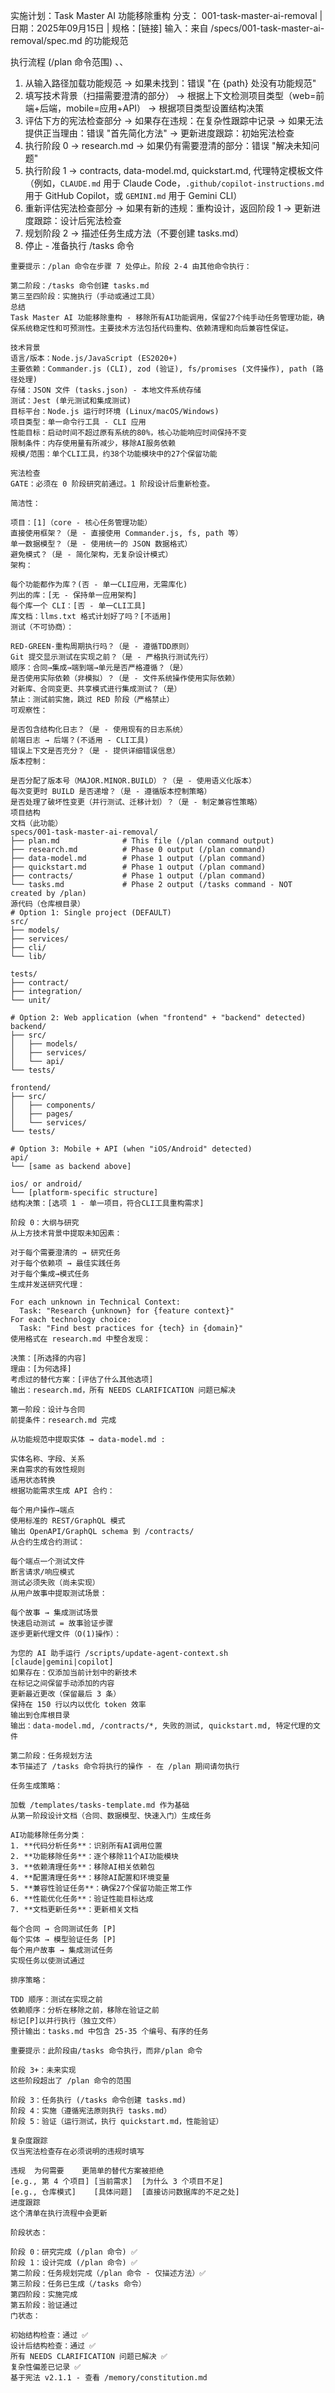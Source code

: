实施计划：Task Master AI 功能移除重构
分支： 001-task-master-ai-removal | 日期：2025年09月15日 | 规格：[链接] 输入：来自 /specs/001-task-master-ai-removal/spec.md 的功能规范

执行流程 (/plan 命令范围)
、、
1. 从输入路径加载功能规范
   → 如果未找到：错误 "在 {path} 处没有功能规范"
2. 填写技术背景（扫描需要澄清的部分）
   → 根据上下文检测项目类型（web=前端+后端，mobile=应用+API）
   → 根据项目类型设置结构决策
3. 评估下方的宪法检查部分
   → 如果存在违规：在复杂性跟踪中记录
   → 如果无法提供正当理由：错误 "首先简化方法"
   → 更新进度跟踪：初始宪法检查
4. 执行阶段 0 → research.md
   → 如果仍有需要澄清的部分：错误 "解决未知问题"
5. 执行阶段 1 → contracts, data-model.md, quickstart.md, 代理特定模板文件（例如，`CLAUDE.md` 用于 Claude Code，`.github/copilot-instructions.md` 用于 GitHub Copilot，或 `GEMINI.md` 用于 Gemini CLI）
6. 重新评估宪法检查部分
   → 如果有新的违规：重构设计，返回阶段 1
   → 更新进度跟踪：设计后宪法检查
7. 规划阶段 2 → 描述任务生成方法（不要创建 tasks.md）
8. 停止 - 准备执行 /tasks 命令
```
重要提示：/plan 命令在步骤 7 处停止。阶段 2-4 由其他命令执行：

第二阶段：/tasks 命令创建 tasks.md
第三至四阶段：实施执行（手动或通过工具）
总结
Task Master AI 功能移除重构 - 移除所有AI功能调用，保留27个纯手动任务管理功能，确保系统稳定性和可预测性。主要技术方法包括代码重构、依赖清理和向后兼容性保证。

技术背景
语言/版本：Node.js/JavaScript (ES2020+)
主要依赖：Commander.js (CLI), zod (验证), fs/promises (文件操作), path (路径处理)
存储：JSON 文件 (tasks.json) - 本地文件系统存储
测试：Jest (单元测试和集成测试)
目标平台：Node.js 运行时环境 (Linux/macOS/Windows)
项目类型：单一命令行工具 - CLI 应用
性能目标：启动时间不超过原有系统的80%，核心功能响应时间保持不变
限制条件：内存使用量有所减少，移除AI服务依赖
规模/范围：单个CLI工具，约38个功能模块中的27个保留功能

宪法检查
GATE：必须在 0 阶段研究前通过。1 阶段设计后重新检查。

简洁性：

项目：[1]（core - 核心任务管理功能）
直接使用框架？（是 - 直接使用 Commander.js, fs, path 等）
单一数据模型？（是 - 使用统一的 JSON 数据格式）
避免模式？（是 - 简化架构，无复杂设计模式）
架构：

每个功能都作为库？(否 - 单一CLI应用，无需库化)
列出的库：[无 - 保持单一应用架构]
每个库一个 CLI：[否 - 单一CLI工具]
库文档：llms.txt 格式计划好了吗？[不适用]
测试（不可协商）：

RED-GREEN-重构周期执行吗？（是 - 遵循TDD原则）
Git 提交显示测试在实现之前？（是 - 严格执行测试先行）
顺序：合同→集成→端到端→单元是否严格遵循？（是）
是否使用实际依赖（非模拟）？（是 - 文件系统操作使用实际依赖）
对新库、合同变更、共享模式进行集成测试？（是）
禁止：测试前实施，跳过 RED 阶段（严格禁止）
可观察性：

是否包含结构化日志？（是 - 使用现有的日志系统）
前端日志 → 后端？(不适用 - CLI工具)
错误上下文是否充分？（是 - 提供详细错误信息）
版本控制：

是否分配了版本号（MAJOR.MINOR.BUILD）？（是 - 使用语义化版本）
每次变更时 BUILD 是否递增？（是 - 遵循版本控制策略）
是否处理了破坏性变更（并行测试、迁移计划）？（是 - 制定兼容性策略）
项目结构
文档（此功能）
specs/001-task-master-ai-removal/
├── plan.md              # This file (/plan command output)
├── research.md          # Phase 0 output (/plan command)
├── data-model.md        # Phase 1 output (/plan command)
├── quickstart.md        # Phase 1 output (/plan command)
├── contracts/           # Phase 1 output (/plan command)
└── tasks.md             # Phase 2 output (/tasks command - NOT created by /plan)
源代码（仓库根目录）
# Option 1: Single project (DEFAULT)
src/
├── models/
├── services/
├── cli/
└── lib/

tests/
├── contract/
├── integration/
└── unit/

# Option 2: Web application (when "frontend" + "backend" detected)
backend/
├── src/
│   ├── models/
│   ├── services/
│   └── api/
└── tests/

frontend/
├── src/
│   ├── components/
│   ├── pages/
│   └── services/
└── tests/

# Option 3: Mobile + API (when "iOS/Android" detected)
api/
└── [same as backend above]

ios/ or android/
└── [platform-specific structure]
结构决策：[选项 1 - 单一项目，符合CLI工具重构需求]

阶段 0：大纲与研究
从上方技术背景中提取未知因素：

对于每个需要澄清的 → 研究任务
对于每个依赖项 → 最佳实践任务
对于每个集成→模式任务
生成并发送研究代理：

For each unknown in Technical Context:
  Task: "Research {unknown} for {feature context}"
For each technology choice:
  Task: "Find best practices for {tech} in {domain}"
使用格式在 research.md 中整合发现：

决策：[所选择的内容]
理由：[为何选择]
考虑过的替代方案：[评估了什么其他选项]
输出：research.md，所有 NEEDS CLARIFICATION 问题已解决

第一阶段：设计与合同
前提条件：research.md 完成

从功能规范中提取实体 → data-model.md :

实体名称、字段、关系
来自需求的有效性规则
适用状态转换
根据功能需求生成 API 合约：

每个用户操作→端点
使用标准的 REST/GraphQL 模式
输出 OpenAPI/GraphQL schema 到 /contracts/
从合约生成合约测试：

每个端点一个测试文件
断言请求/响应模式
测试必须失败（尚未实现）
从用户故事中提取测试场景：

每个故事 → 集成测试场景
快速启动测试 = 故事验证步骤
逐步更新代理文件（O(1)操作）：

为您的 AI 助手运行 /scripts/update-agent-context.sh [claude|gemini|copilot]
如果存在：仅添加当前计划中的新技术
在标记之间保留手动添加的内容
更新最近更改（保留最后 3 条）
保持在 150 行以内以优化 token 效率
输出到仓库根目录
输出：data-model.md, /contracts/*, 失败的测试, quickstart.md, 特定代理的文件

第二阶段：任务规划方法
本节描述了 /tasks 命令将执行的操作 - 在 /plan 期间请勿执行

任务生成策略：

加载 /templates/tasks-template.md 作为基础
从第一阶段设计文档（合同、数据模型、快速入门）生成任务

AI功能移除任务分类：
1. **代码分析任务**：识别所有AI调用位置
2. **功能移除任务**：逐个移除11个AI功能模块
3. **依赖清理任务**：移除AI相关依赖包
4. **配置清理任务**：移除AI配置和环境变量
5. **兼容性验证任务**：确保27个保留功能正常工作
6. **性能优化任务**：验证性能目标达成
7. **文档更新任务**：更新相关文档

每个合同 → 合同测试任务 [P]
每个实体 → 模型验证任务 [P]
每个用户故事 → 集成测试任务
实现任务以使测试通过

排序策略：

TDD 顺序：测试在实现之前
依赖顺序：分析在移除之前，移除在验证之前
标记[P]以并行执行（独立文件）
预计输出：tasks.md 中包含 25-35 个编号、有序的任务

重要提示：此阶段由/tasks 命令执行，而非/plan 命令

阶段 3+：未来实现
这些阶段超出了 /plan 命令的范围

阶段 3：任务执行 (/tasks 命令创建 tasks.md)
阶段 4：实施（遵循宪法原则执行 tasks.md）
阶段 5：验证（运行测试，执行 quickstart.md，性能验证）

复杂度跟踪
仅当宪法检查存在必须说明的违规时填写

违规	为何需要	更简单的替代方案被拒绝
[e.g., 第 4 个项目]	[当前需求]	[为什么 3 个项目不足]
[e.g., 仓库模式]	[具体问题]	[直接访问数据库的不足之处]
进度跟踪
这个清单在执行流程中会更新

阶段状态：

阶段 0：研究完成 (/plan 命令) ✅
阶段 1：设计完成 (/plan 命令) ✅
第二阶段：任务规划完成（/plan 命令 - 仅描述方法）✅
第三阶段：任务已生成（/tasks 命令）
第四阶段：实施完成
第五阶段：验证通过
门状态：

初始结构检查：通过 ✅
设计后结构检查：通过 ✅
所有 NEEDS CLARIFICATION 问题已解决 ✅
复杂性偏差已记录 ✅
基于宪法 v2.1.1 - 查看 /memory/constitution.md
